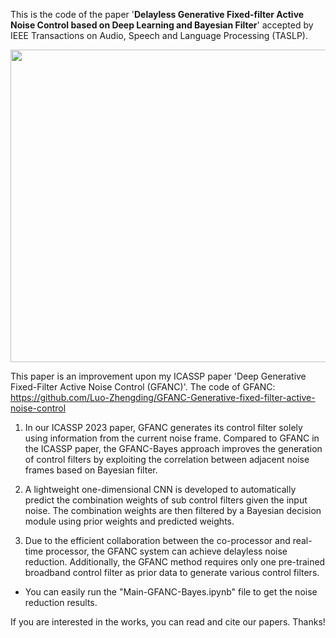 This is the code of the paper '**Delayless Generative Fixed-filter Active Noise Control based on Deep Learning and Bayesian Filter**' accepted by IEEE Transactions on Audio, Speech and Language Processing (TASLP).

<p align="center">
  <img src="https://github.com/Luo-Zhengding/GFANC-Bayes/assets/95018034/6cfdd241-9fbb-41dd-a535-fa216dcc0f56" alt="" width="700" height="500">
</p>
<p align="center">
</p>

This paper is an improvement upon my ICASSP paper 'Deep Generative Fixed-Filter Active Noise Control (GFANC)'.
The code of GFANC: https://github.com/Luo-Zhengding/GFANC-Generative-fixed-filter-active-noise-control

1. In our ICASSP 2023 paper, GFANC generates its control filter solely using information from the current noise frame. Compared to GFANC in the ICASSP paper, the GFANC-Bayes approach improves the generation of control filters by exploiting the correlation between adjacent noise frames based on Bayesian filter.
   
2. A lightweight one-dimensional CNN is developed to automatically predict the combination weights of sub control filters given the input noise. The combination weights are then filtered by a Bayesian decision module using prior weights and predicted weights.

3. Due to the efficient collaboration between the co-processor and real-time processor, the GFANC system can achieve delayless noise reduction. Additionally, the GFANC method requires only one pre-trained broadband control filter as prior data to generate various control filters.

* You can easily run the "Main-GFANC-Bayes.ipynb" file to get the noise reduction results.

If you are interested in the works, you can read and cite our papers. Thanks!
